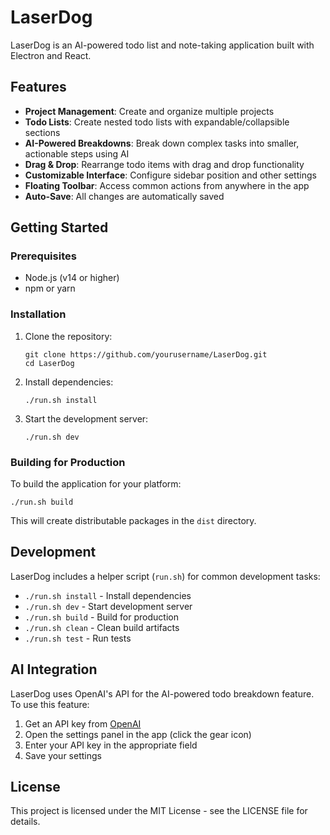 # LaserDog

LaserDog is an AI-powered todo list and note-taking application built with Electron and React.

## Features

- **Project Management**: Create and organize multiple projects
- **Todo Lists**: Create nested todo lists with expandable/collapsible sections
- **AI-Powered Breakdowns**: Break down complex tasks into smaller, actionable steps using AI
- **Drag & Drop**: Rearrange todo items with drag and drop functionality
- **Customizable Interface**: Configure sidebar position and other settings
- **Floating Toolbar**: Access common actions from anywhere in the app
- **Auto-Save**: All changes are automatically saved

## Getting Started

### Prerequisites

- Node.js (v14 or higher)
- npm or yarn

### Installation

1. Clone the repository:

   ```
   git clone https://github.com/yourusername/LaserDog.git
   cd LaserDog
   ```

2. Install dependencies:

   ```
   ./run.sh install
   ```

3. Start the development server:

   ```
   ./run.sh dev
   ```

### Building for Production

To build the application for your platform:

```
./run.sh build
```

This will create distributable packages in the `dist` directory.

## Development

LaserDog includes a helper script (`run.sh`) for common development tasks:

- `./run.sh install` - Install dependencies
- `./run.sh dev` - Start development server
- `./run.sh build` - Build for production
- `./run.sh clean` - Clean build artifacts
- `./run.sh test` - Run tests

## AI Integration

LaserDog uses OpenAI's API for the AI-powered todo breakdown feature. To use this feature:

1. Get an API key from [OpenAI](https://platform.openai.com/)
2. Open the settings panel in the app (click the gear icon)
3. Enter your API key in the appropriate field
4. Save your settings

## License

This project is licensed under the MIT License - see the LICENSE file for details.
